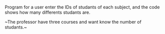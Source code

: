 Program for a user enter the IDs of studants of each subject, and the code shows how many differents studants are.

~The professor have three courses and want know the number of studants.~
